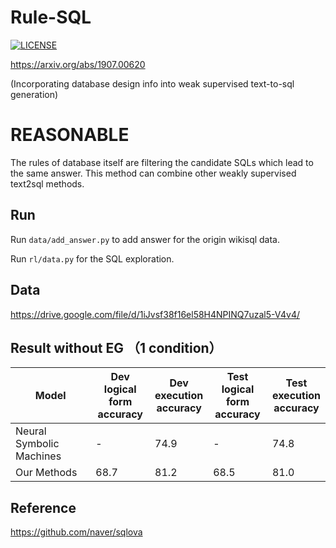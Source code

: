 # Rule-SQL 

[![LICENSE](https://img.shields.io/badge/license-Anti%20996-blue.svg)](https://github.com/996icu/996.ICU/blob/master/LICENSE)

https://arxiv.org/abs/1907.00620

(Incorporating database design info into weak supervised text-to-sql generation)

# REASONABLE

The rules of database itself are filtering the candidate SQLs which lead to the same answer. This method can combine other weakly supervised text2sql methods.

## Run

Run `data/add_answer.py` to add answer for the origin wikisql data.

Run `rl/data.py` for the SQL exploration.

## Data

https://drive.google.com/file/d/1iJvsf38f16el58H4NPINQ7uzal5-V4v4/

## Result without EG （1 condition）

| **Model**   | Dev <br />logical form <br />accuracy | Dev<br />execution<br/> accuracy | Test<br /> logical form<br /> accuracy | Test<br /> execution<br /> accuracy |
| ----------- | ------------------------------------- | -------------------------------- | -------------------------------------- | ----------------------------------- |
| Neural Symbolic Machines | -                  | 74.9               | -                   | 74.8     |
| Our Methods | 68.7                   | 81.2               | 68.5                    | 81.0     |


## Reference

https://github.com/naver/sqlova
